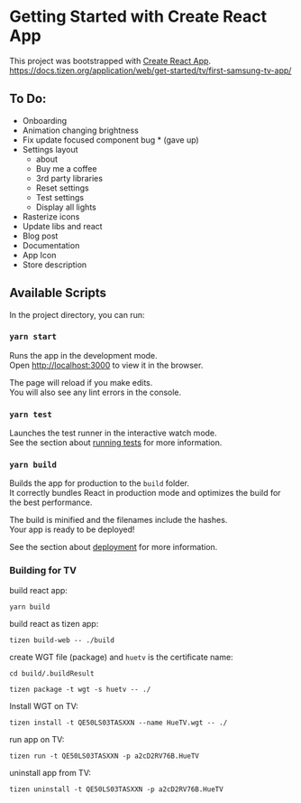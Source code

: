# Getting Started with Create React App

This project was bootstrapped with [Create React App](https://github.com/facebook/create-react-app).
https://docs.tizen.org/application/web/get-started/tv/first-samsung-tv-app/


## To Do:

- Onboarding
- Animation changing brightness
- Fix update focused component bug * (gave up)
- Settings layout
    - about
    - Buy me a coffee
    - 3rd party libraries
    - Reset settings
    - Test settings
    - Display all lights
- Rasterize icons
- Update libs and react
- Blog post
- Documentation
- App Icon
- Store description

## Available Scripts

In the project directory, you can run:

### `yarn start`

Runs the app in the development mode.\
Open [http://localhost:3000](http://localhost:3000) to view it in the browser.

The page will reload if you make edits.\
You will also see any lint errors in the console.

### `yarn test`

Launches the test runner in the interactive watch mode.\
See the section about [running tests](https://facebook.github.io/create-react-app/docs/running-tests) for more information.

### `yarn build`

Builds the app for production to the `build` folder.\
It correctly bundles React in production mode and optimizes the build for the best performance.

The build is minified and the filenames include the hashes.\
Your app is ready to be deployed!

See the section about [deployment](https://facebook.github.io/create-react-app/docs/deployment) for more information.

### Building for TV

build react app:   

`yarn build`

build react as tizen app:

`tizen build-web -- ./build`

create WGT file (package) and `huetv` is the certificate name:

`cd build/.buildResult`

`tizen package -t wgt -s huetv -- ./`

Install WGT on TV:

`tizen install -t QE50LS03TASXXN --name HueTV.wgt -- ./`

run app on TV:

`tizen run -t QE50LS03TASXXN -p a2cD2RV76B.HueTV`

uninstall app from TV:

`tizen uninstall -t QE50LS03TASXXN -p a2cD2RV76B.HueTV`
